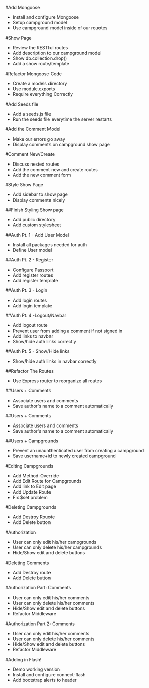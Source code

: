 #Add Mongoose
* Install and configure Mongoose
* Setup campground model
* Use campground model inside of our rouotes

#Show Page
* Review the RESTful routes 
* Add description to our campground model
* Show db.collection.drop()
* Add a show route/template


#Refactor Mongoose Code
* Create a models directory
* Use module.exports
* Require everything Correctly

#Add Seeds file
* Add a seeds.js file
* Run the seeds file everytime the server restarts

#Add the Comment Model
* Make our errors go away
* Display comments on campground show page

#Comment New/Create
* Discuss nested routes
* Add the comment new and create routes
* Add the new comment form

#Style Show Page
* Add sidebar to show page
* Display comments nicely

##Finish Styling Show page
* Add public directory
* Add custom stylesheet

##Auth Pt. 1 - Add User Model
* Install all packages needed for auth
* Define User model

##Auth Pt. 2 - Register
* Configure Passport
* Add register routes
* Add register template

##Auth Pt. 3 - Login
* Add login routes
* Add login template

##Auth Pt. 4 -Logout/Navbar
* Add logout route
* Prevent user from adding a comment if not signed in
* Add links to navbar
* Show/hide auth links correctly

##Auth Pt. 5 - Show/Hide links
* Show/hide auth links in navbar correctly

##Refactor The Routes
* Use Express router to reorganize all routes

##Users + Comments
* Associate users and comments
* Save author's name to a comment automatically


##Users + Comments
* Associate users and comments
* Save author's name to a comment automatically

##Users + Campgrounds
* Prevent an unaunthenticated user from creating a campground 
* Save username+id to newly created campground

#Editing Campgrounds
* Add Method-Override
* Add Edit Route for Campgrounds
* Add link to Edit page
* Add Update Route
* Fix $set problem

#Deleting Campgrounds
* Add Destroy Rouote
* Add Delete button


#Authorization 
* User can only edit his/her campgrounds
* User can only delete his/her campgrounds
* Hide/Show edit and delete buttons

#Deleting Comments
* Add Destroy route
* Add Delete button

#Authorization Part: Comments
* User can only edit his/her comments
* User can only delete his/her comments
* Hide/Show edit and delete buttons
* Refactor Middleware

#Authorization Part 2: Comments
* User can only edit his/her comments
* User can only delete his/her comments
* Hide/Show edit and delete buttons
* Refactor Middleware

#Adding in Flash!
* Demo working version
* Install and configure connect-flash
* Add bootstrap alerts to header











